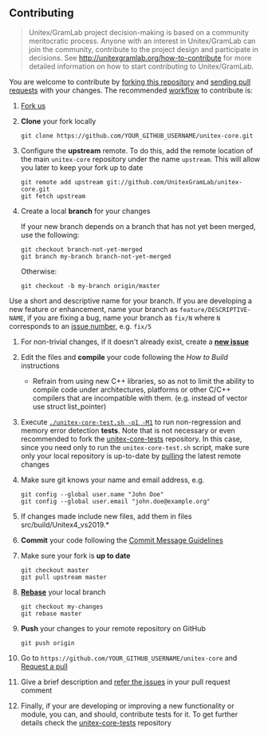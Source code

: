 ## Contributing

> Unitex/GramLab project decision-making is based on a community meritocratic process. Anyone with an interest in Unitex/GramLab can join the community, contribute to the project design and participate in decisions. See http://unitexgramlab.org/how-to-contribute for more detailed information on how to start contributing to Unitex/GramLab.

You are welcome to contribute by [forking this repository](https://help.github.com/articles/fork-a-repo/)
and [sending pull requests](https://help.github.com/articles/using-pull-requests/)
with your changes. The recommended [workflow](http://rypress.com/tutorials/git/rebasing) to contribute is:

1. [Fork us](https://github.com/UnitexGramLab/unitex-core/fork)

1. **Clone** your fork locally

    ```
    git clone https://github.com/YOUR_GITHUB_USERNAME/unitex-core.git
    ```

1. Configure the **upstream** remote. To do this, add the remote location of the main
   `unitex-core` repository under the name `upstream`. This will allow you later
   to keep your fork up to date

    ```
    git remote add upstream git://github.com/UnitexGramLab/unitex-core.git
    git fetch upstream
    ```
 
 1. Create a local **branch** for your changes

    If your new branch depends on a branch that has not yet been merged, use the following:

    ```
    git checkout branch-not-yet-merged
    git branch my-branch branch-not-yet-merged
    ```

    Otherwise:
    ```
    git checkout -b my-branch origin/master
    ```

   Use a short and descriptive name for your branch. If you are developing a new
   feature or enhancement, name your branch as `feature/DESCRIPTIVE-NAME`, if
   you are fixing a bug, name your branch as `fix/N` where `N` corresponds to
   an [issue number](https://github.com/UnitexGramLab/unitex-core/issues),
   e.g. `fix/5`

1. For non-trivial changes, if it doesn't already exist, create a
   [**new issue**](https://github.com/UnitexGramLab/unitex-core/issues/new)
  
1. Edit the files and **compile** your code following the *How to Build* instructions

    - Refrain from using new C++ libraries, so as not to limit the ability to compile code under architectures, platforms or other C/C++ compilers that are incompatible with them. (e.g. instead of vector use struct list_pointer)

1. Execute [`./unitex-core-test.sh -p1 -M1`](https://github.com/UnitexGramLab/unitex-core-tests#getting-started)
   to run non-regression and memory error detection **tests**. Note that is not necessary or even
   recommended to fork the [unitex-core-tests](https://github.com/UnitexGramLab/unitex-core-tests) repository.
   In this case, since you need only to run the `unitex-core-test.sh` script, make sure only your local repository
   is up-to-date by [pulling](https://help.github.com/articles/fetching-a-remote/#pull) the latest
   remote changes

1. Make sure git knows your name and email address, e.g.

    ```
    git config --global user.name "John Doe"
    git config --global user.email "john.doe@example.org"
    ```

1. If changes made include new files, add them in files src/build/Unitex4_vs2019.*

1. **Commit** your code following the [Commit Message Guidelines](https://github.com/UnitexGramLab/unitex-doc-contributor-guidelines/blob/master/pages/05.guidelines/01.commits/docs.md)

1. Make sure your fork is **up to date**

    ```
    git checkout master
    git pull upstream master
    ```

1. [**Rebase**](https://www.atlassian.com/git/tutorials/rewriting-history/git-rebase-i) your local branch

    ```
    git checkout my-changes
    git rebase master
    ```

1. **Push** your changes to your remote repository on GitHub

    ```
    git push origin
    ```

1. Go to ``https://github.com/YOUR_GITHUB_USERNAME/unitex-core`` and [Request a pull](https://github.com/UnitexGramLab/unitex-core/pulls)

1. Give a brief description and [refer the issues](https://help.github.com/articles/autolinked-references-and-urls/#issues-and-pull-requests)
   in your pull request comment

1. Finally, if your are developing or improving a new functionality or module, you can,
   and should, contribute tests for it. To get further details check the
   [unitex-core-tests](https://github.com/UnitexGramLab/unitex-core-tests) repository
